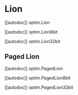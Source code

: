 # Lion

[[autodoc]] optim.Lion

[[autodoc]] optim.Lion8bit

[[autodoc]] optim.Lion32bit

## Paged Lion

[[autodoc]] optim.PagedLion

[[autodoc]] optim.PagedLion8bit

[[autodoc]] optim.PagedLion32bit

